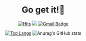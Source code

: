 
 <div align=center>

  <h1>Go get it!🍻</h1>
  
  [![Hits](https://hits.seeyoufarm.com/api/count/incr/badge.svg?url=https%3A%2F%2Fgithub.com%2FhyunmyungJaneLee)](https://hits.seeyoufarm.com) 
  <a href="https://jane.github.io"><img src="https://img.shields.io/badge/Jane's blog-663399?style=label&logo=GitHub&logoColor=white"/></a> 
  [![Gmail Badge](https://img.shields.io/badge/Gmail-d14836?style=label&logo=Gmail&logoColor=white&link=mailto:hmlee2356@gmail.com)](mailto:hmlee2356@gmail.com)


[![Top Langs](https://github-readme-stats.vercel.app/api/top-langs/?username=hyunmyungJaneLee&layout=compact)](https://github.com/hyunmyungJaneLee/github-readme-stats)
![Anurag's GitHub stats](https://github-readme-stats.vercel.app/api?username=hyunmyungJaneLee&show_icons=true&theme=dracula&hide=issues,prs&count_private=true&card_width=10&layout=compact)
  
 </div>




